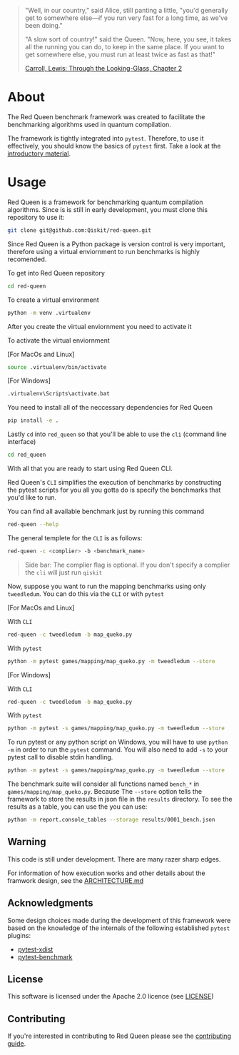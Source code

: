 > "Well, in our country," said Alice, still panting a little, "you'd generally
> get to somewhere else—if you run very fast for a long time, as we've been
> doing."
>
> "A slow sort of country!" said the Queen. "Now, here, you see, it takes all
> the running you can do, to keep in the same place. If you want to get
> somewhere else, you must run at least twice as fast as that!"
>
> [Carroll, Lewis: Through the Looking-Glass, Chapter 2](
    https://www.gutenberg.org/files/12/12-h/12-h.htm)

# About

The Red Queen benchmark framework was created to facilitate the benchmarking
algorithms used in quantum compilation.

The framework is tightly integrated into `pytest`.  Therefore, to use it
effectively, you should know the basics of `pytest` first. Take a look at the
[introductory material](https://docs.pytest.org/en/latest/getting-started.html).

# Usage

Red Queen is a framework for benchmarking quantum compilation algorithms. Since
is is still in early development, you must clone this repository to use it:

```bash
git clone git@github.com:Qiskit/red-queen.git
```

Since Red Queen is a Python package is version control is very important, therefore using a virtual enviornment to run benchmarks is highly recomended.

To get into Red Queen repository

```bash
cd red-queen
```

To create a virtual environment

```bash
python -m venv .virtualenv
```

After you create the virtual enviornment you need to activate it

To activate the virtual enviornment

[For MacOs and Linux]

```bash
source .virtualenv/bin/activate
```

[For Windows]

```bash
.virtualenv\Scripts\activate.bat
```

You need to install all of the neccessary dependencies for Red Queen

```bash
pip install -e .
```

Lastly `cd` into `red_queen` so that you'll be able to use the `cli` (command line interface)  

```bash
cd red_queen
```

With all that you are ready to start using Red Queen CLI.

Red Queen's `CLI` simplifies the execution of benchmarks by constructing the pytest scripts for you all you gotta do is specify the benchmarks that you'd like to run.  

You can find all available benchmark just by running this command

```bash
red-queen --help
```

The general templete for the `CLI` is as follows:

```bash
red-queen -c <complier> -b <benchmark_name>
```

> Side bar: The complier flag is optional. If you don't specify a complier the `cli` will just run `qiskit`

Now, suppose you want to run the mapping benchmarks using only `tweedledum`.
You can do this via the `CLI` or with `pytest`

[For MacOs and Linux]

With `CLI`

```bash
red-queen -c tweedledum -b map_queko.py
```

With `pytest`

```bash
python -m pytest games/mapping/map_queko.py -m tweedledum --store
```

[For Windows]

With `CLI`

```bash
red-queen -c tweedledum -b map_queko.py
```

With `pytest`

```bash
python -m pytest -s games/mapping/map_queko.py -m tweedledum --store
```

To run pytest or any python script on Windows, you will have to use `python -m` in order to run the
`pytest` command. You will also need to add `-s` to your pytest call to disable
stdin handling.

```bash
python -m pytest -s games/mapping/map_queko.py -m tweedledum --store
```

The benchmark suite will consider all functions named `bench_*` in
`games/mapping/map_queko.py`. Because
The `--store` option tells the framework to store the results in json file in
the `results` directory. To see the results as a table, you can use the you can
use:

```bash
python -m report.console_tables --storage results/0001_bench.json
```

## Warning

This code is still under development. There are many razer sharp edges.

For information of how execution works and other details about the framwork
design, see the [ARCHITECTURE.md](ARCHITECTURE.md)

## Acknowledgments

Some design choices made during the development of this framework were based
on the knowledge of the internals of the following established `pytest` plugins:

* [pytest-xdist](https://github.com/pytest-dev/pytest-xdist)
* [pytest-benchmark](https://github.com/ionelmc/pytest-benchmark)

## License

This software is licensed under the Apache 2.0 licence (see
[LICENSE](https://github.com/Qiskit/red-queen/blob/main/LICENSE))

## Contributing

If you're interested in contributing to Red Queen please see the
[contributing guide](CONTRIBUTING.md).
